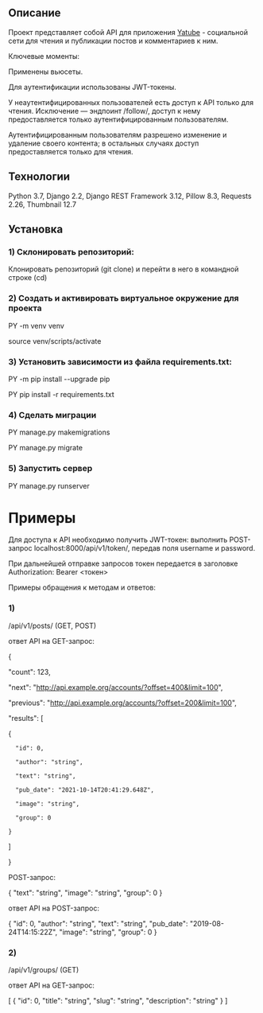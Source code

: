 ## Описание

Проект представляет собой API для приложения [Yatube](https://github.com/marinamurina/hw05_final) - социальной сети для чтения и публикации постов и комментариев к ним.

Ключевые моменты:

Применены вьюсеты.

Для аутентификации использованы JWT-токены.

У неаутентифицированных пользователей есть доступ к API только для чтения. Исключение — эндпоинт /follow/, доступ к нему предоставляется только аутентифицированным пользователям. 

Аутентифицированным пользователям разрешено изменение и удаление своего контента; в остальных случаях доступ предоставляется только для чтения.

## Технологии
Python 3.7, Django 2.2, Django REST Framework 3.12, Pillow 8.3, Requests 2.26, Thumbnail 12.7

## Установка

### 1) Склонировать репозиторий:
Клонировать репозиторий (git clone) и перейти в него в командной строке (cd)

### 2) Создать и активировать виртуальное окружение для проекта

PY -m venv venv

source venv/scripts/activate

### 3) Установить зависимости из файла requirements.txt:

PY -m pip install --upgrade pip

PY pip install -r requirements.txt

### 4) Сделать миграции

PY manage.py makemigrations

PY manage.py migrate

### 5) Запустить сервер

PY manage.py runserver

# Примеры

Для доступа к API необходимо получить JWT-токен: выполнить POST-запрос localhost:8000/api/v1/token/, передав поля username и password.

При дальнейшей отправке запросов токен передается в заголовке Authorization: Bearer <токен>

Примеры обращения к методам и ответов:

### 1)
/api/v1/posts/ (GET, POST)

ответ API на GET-запрос:

{

  "count": 123,

  "next": "http://api.example.org/accounts/?offset=400&limit=100",
  
  "previous": "http://api.example.org/accounts/?offset=200&limit=100",
  
  "results": [
  
  {
  
      "id": 0,
      
      "author": "string",
      
      "text": "string",
      
      "pub_date": "2021-10-14T20:41:29.648Z",
      
      "image": "string",
      
      "group": 0
    
    }
  
  ]

}

POST-запрос:

{
  "text": "string",
  "image": "string",
  "group": 0
}

ответ API на POST-запрос:

{
"id": 0,
"author": "string",
"text": "string",
"pub_date": "2019-08-24T14:15:22Z",
"image": "string",
"group": 0
}

### 2)

/api/v1/groups/ (GET)

ответ API на GET-запрос:

[
  {
    "id": 0,
    "title": "string",
    "slug": "string",
    "description": "string"
  }
]
